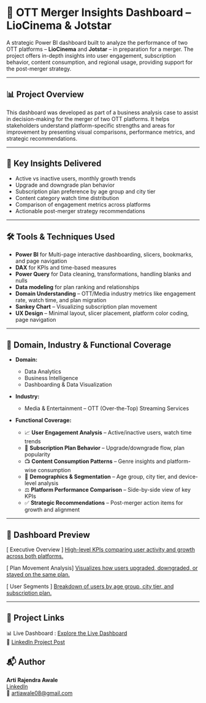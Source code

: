 # 🎥 OTT Merger Insights Dashboard – LioCinema & Jotstar


A strategic Power BI dashboard built to analyze the performance of two OTT platforms – **LioCinema** and **Jotstar** – in preparation for a merger. The project offers in-depth insights into user engagement, subscription behavior, content consumption, and regional usage, providing support for the post-merger strategy.


---


## 📊 Project Overview


This dashboard was developed as part of a business analysis case to assist in decision-making for the merger of two OTT platforms. It helps stakeholders understand platform-specific strengths and areas for improvement by presenting visual comparisons, performance metrics, and strategic recommendations.


---


## 🧠 Key  Insights Delivered


- Active vs inactive users, monthly growth trends
- Upgrade and downgrade plan behavior
- Subscription plan preference by age group and city tier
- Content category watch time distribution
- Comparison of engagement metrics across platforms
- Actionable post-merger strategy recommendations


---


## 🛠 Tools & Techniques Used


- **Power BI** for Multi-page interactive dashboarding, slicers, bookmarks, and page navigation
- **DAX** for KPIs and time-based measures  
- **Power Query** for Data cleaning, transformations, handling blanks and nulls
- **Data modeling** for plan ranking and relationships
- **Domain Understanding** – OTT/Media industry metrics like engagement rate, watch time, and plan migration
- **Sankey Chart** – Visualizing subscription plan movement
- **UX Design** – Minimal layout, slicer placement, platform color coding, page navigation


---


## 🧭 Domain, Industry & Functional Coverage


- **Domain:**  
  - Data Analytics  
  - Business Intelligence  
  - Dashboarding & Data Visualization

- **Industry:**  
  - Media & Entertainment – OTT (Over-the-Top) Streaming Services

- **Functional Coverage:**  
  - 📈 **User Engagement Analysis** – Active/inactive users, watch time trends  
  - 🔁 **Subscription Plan Behavior** – Upgrade/downgrade flow, plan popularity  
  - 📺 **Content Consumption Patterns** – Genre insights and platform-wise consumption  
  - 👥 **Demographics & Segmentation** – Age group, city tier, and device-level analysis  
  - ⚖️ **Platform Performance Comparison** – Side-by-side view of key KPIs  
  - ✅ **Strategic Recommendations** – Post-merger action items for growth and alignment


---


## 📸 Dashboard Preview


[ Executive Overview ]
[High-level KPIs comparing user activity and growth across both platforms.](screenshots/ExecutiveView.PNG)

[ Plan Movement Analysis]
[Visualizes how users upgraded, downgraded, or stayed on the same plan.](screenshots/SubscriptionPlanManagement.png) 

[ User Segments ]
[Breakdown of users by age group, city tier, and subscription plan.](screenshots/UserActivityandEngagement.png)  


---


## 🔗 Project Links


📊 Live Dashboard : [Explore the Live Dashboard](https://app.powerbi.com/Redirect?action=OpenApp&appId=5f992669-9f15-450b-855b-b5f18a812acf&ctid=c6e549b3-5f45-4032-aae9-d4244dc5b2c4&experience=power-bi)  
💼 [LinkedIn Project Post](https://www.linkedin.com/posts/arti-awale_powerbi-ottanalytics-datavisualization-activity-7346910916766044161--lb8?utm_source=share&utm_medium=member_desktop&rcm=ACoAAC2cuBwBJtFBcGef4reG7gx9fr-bRZjlHH0)  


## 📬 Author


**Arti Rajendra Awale**  
[LinkedIn](https://www.linkedin.com/in/arti-awale)  
📧 artiawale08@gmail.com

